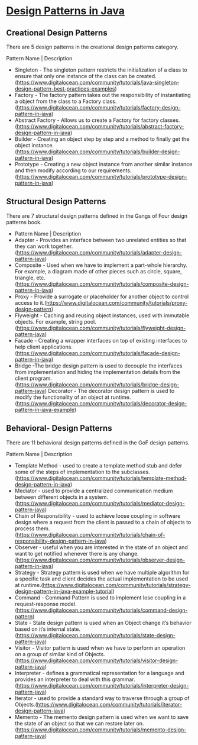 # [Design Patterns in Java](https://www.digitalocean.com/community/tutorials/gangs-of-four-gof-design-patterns)

## Creational Design Patterns
There are 5 design patterns in the creational design patterns category.

Pattern Name    |	Description
- Singleton -	The singleton pattern restricts the initialization of a class to ensure that only one instance of the class can be created.(https://www.digitalocean.com/community/tutorials/java-singleton-design-pattern-best-practices-examples)
- Factory - The factory pattern takes out the responsibility of instantiating a object from the class to a Factory class.(https://www.digitalocean.com/community/tutorials/factory-design-pattern-in-java)
- Abstract Factory - Allows us to create a Factory for factory classes.(https://www.digitalocean.com/community/tutorials/abstract-factory-design-pattern-in-java)
- Builder - Creating an object step by step and a method to finally get the object instance.(https://www.digitalocean.com/community/tutorials/builder-design-pattern-in-java)
- Prototype - Creating a new object instance from another similar instance and then modify according to our requirements.(https://www.digitalocean.com/community/tutorials/prototype-design-pattern-in-java)


## Structural Design Patterns
There are 7 structural design patterns defined in the Gangs of Four design patterns book.

- Pattern Name    |	Description
- Adapter - Provides an interface between two unrelated entities so that they can work together.(https://www.digitalocean.com/community/tutorials/adapter-design-pattern-java)
- Composite - Used when we have to implement a part-whole hierarchy. For example, a diagram made of other pieces such as circle, square, triangle, etc.(https://www.digitalocean.com/community/tutorials/composite-design-pattern-in-java)
- Proxy - Provide a surrogate or placeholder for another object to control access to it.(https://www.digitalocean.com/community/tutorials/proxy-design-pattern)
- Flyweight - Caching and reusing object instances, used with immutable objects. For example, string pool.(https://www.digitalocean.com/community/tutorials/flyweight-design-pattern-java)
- Facade - Creating a wrapper interfaces on top of existing interfaces to help client applications.(https://www.digitalocean.com/community/tutorials/facade-design-pattern-in-java)
- Bridge -The bridge design pattern is used to decouple the interfaces from implementation and hiding the implementation details from the client program.(https://www.digitalocean.com/community/tutorials/bridge-design-pattern-java)
Decorator - The decorator design pattern is used to modify the functionality of an object at runtime.(https://www.digitalocean.com/community/tutorials/decorator-design-pattern-in-java-example)


## Behavioral- Design Patterns
There are 11 behavioral design patterns defined in the GoF design patterns.

Pattern Name    |	Description
- Template Method - used to create a template method stub and defer some of the steps of implementation to the subclasses.(https://www.digitalocean.com/community/tutorials/template-method-design-pattern-in-java)
- Mediator - used to provide a centralized communication medium between different objects in a system.(https://www.digitalocean.com/community/tutorials/mediator-design-pattern-java)
- Chain of Responsibility - used to achieve loose coupling in software design where a request from the client is passed to a chain of objects to process them.(https://www.digitalocean.com/community/tutorials/chain-of-responsibility-design-pattern-in-java)
- Observer - useful when you are interested in the state of an object and want to get notified whenever there is any change.(https://www.digitalocean.com/community/tutorials/observer-design-pattern-in-java)
- Strategy - Strategy pattern is used when we have multiple algorithm for a specific task and client decides the actual implementation to be used at runtime.(https://www.digitalocean.com/community/tutorials/strategy-design-pattern-in-java-example-tutorial)
- Command - Command Pattern is used to implement lose coupling in a request-response model.(https://www.digitalocean.com/community/tutorials/command-design-pattern)
- State - State design pattern is used when an Object change it’s behavior based on it’s internal state.(https://www.digitalocean.com/community/tutorials/state-design-pattern-java)
- Visitor - Visitor pattern is used when we have to perform an operation on a group of similar kind of Objects.(https://www.digitalocean.com/community/tutorials/visitor-design-pattern-java)
- Interpreter - defines a grammatical representation for a language and provides an interpreter to deal with this grammar.(https://www.digitalocean.com/community/tutorials/interpreter-design-pattern-java)
- Iterator - used to provide a standard way to traverse through a group of Objects.(https://www.digitalocean.com/community/tutorials/iterator-design-pattern-java)
- Memento - The memento design pattern is used when we want to save the state of an object so that we can restore later on.(https://www.digitalocean.com/community/tutorials/memento-design-pattern-java)